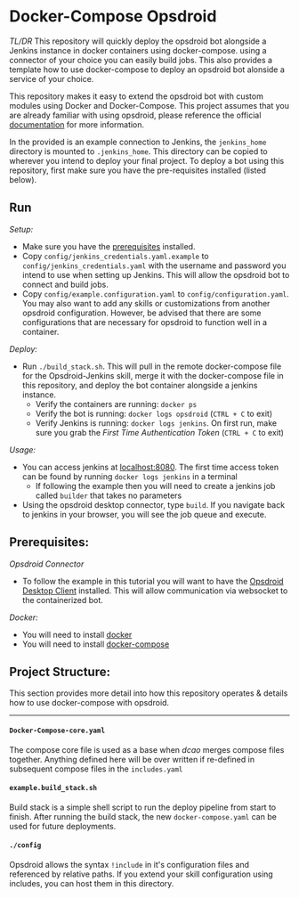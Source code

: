 # Docker-Compose Opsdroid

*TL/DR*
This repository will quickly deploy the opsdroid bot alongside a Jenkins instance in docker containers using docker-compose. using a connector of your choice you can easily build jobs. This also provides a template how to use docker-compose to deploy an opsdroid bot alonside a service of your choice. 

This repository makes it easy to extend the opsdroid bot with custom modules using Docker and Docker-Compose. This project assumes that you are already familiar with using opsdroid, please reference the official [documentation](http://opsdroid.readthedocs.io/en/latest/configuration-reference/) for more information. 

In the provided is an example connection to Jenkins, the `jenkins_home` directory is mounted to `.jenkins_home`. This directory can be copied to wherever you intend to deploy your final project. To deploy a bot using this repository, first make sure you have the pre-requisites installed (listed below). 


## Run

*Setup:*
* Make sure you have the [prerequisites](Prerequisites) installed.
* Copy `config/jenkins_credentials.yaml.example` to `config/jenkins_credentials.yaml` with the username and password you intend to use when setting up Jenkins. This will allow the opsdroid bot to connect and build jobs.
* Copy `config/example.configuration.yaml` to `config/configuration.yaml`. You may also want to add any skills or customizations from another opsdroid configuration. However, be advised that there are some configurations that are necessary for opsdroid to function well in a container.

*Deploy:*
* Run `./build_stack.sh`. This will pull in the remote docker-compose file for the Opsdroid-Jenkins skill, merge it with the docker-compose file in this repository, and deploy the bot container alongside a jenkins instance.
    * Verify the containers are running: `docker ps`
    * Verify the bot is running: `docker logs opsdroid` (`CTRL + C` to exit)
    * Verify Jenkins is running: `docker logs jenkins`. On first run, make sure you grab the *First Time Authentication Token* (`CTRL + C` to exit)
    
*Usage:*
* You can access jenkins at [localhost:8080](http://localhost:8081). The first time access token can be found by running `docker logs jenkins` in a terminal
    * If following the example then you will need to create a jenkins job called `builder` that takes no parameters
* Using the opsdroid desktop connector, type `build`. If you navigate back to jenkins in your browser, you will see the job queue and execute. 


## Prerequisites:

*Opsdroid Connector*
* To follow the example in this tutorial you will want to have the [Opsdroid Desktop Client](https://github.com/opsdroid/opsdroid-desktop) installed. This will allow communication via websocket to the containerized bot.

*Docker:*
* You will need to install [docker](https://docs.docker.com/engine/installation/)
* You will need to install [docker-compose](https://docs.docker.com/compose/install/)


## Project Structure:

This section provides more detail into how this repository operates & details how to use docker-compose with opsdroid.

---

#### `Docker-Compose-core.yaml`

The compose core file is used as a base when *dcao* merges compose files together. Anything defined here will be over written if re-defined in subsequent compose files in the `includes.yaml` 

#### `example.build_stack.sh`

Build stack is a simple shell script to run the deploy pipeline from start to finish. After running the build stack, the new `docker-compose.yaml` can be used for future deployments.

#### `./config`

Opsdroid allows the syntax `!include` in it's configuration files and referenced by relative paths. If you extend your skill configuration using includes, you can host them in this directory.
